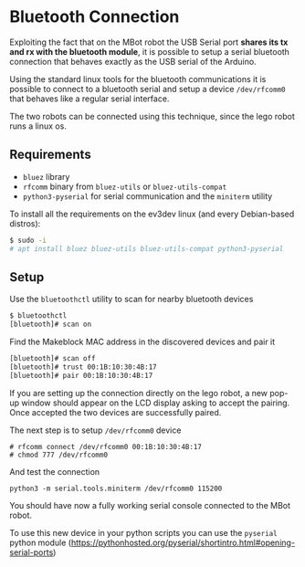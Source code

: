 Bluetooth Connection
====================

Exploiting the fact that on the MBot robot the USB Serial port **shares its tx and rx with the bluetooth module**, it is possible to setup a serial bluetooth connection that behaves exactly as the USB serial of the Arduino.

Using the standard linux tools for the bluetooth communications it is possible to connect to a bluetooth serial and setup a device `/dev/rfcomm0 `that behaves like a regular serial interface.

The two robots can be connected using this technique, since the lego robot runs a linux os.

## Requirements
- `bluez` library
- `rfcomm` binary from `bluez-utils` or `bluez-utils-compat`
- `python3-pyserial` for serial communication and the `miniterm` utility

To install all the requirements on the ev3dev linux (and every Debian-based distros):

```sh
$ sudo -i
# apt install bluez bluez-utils bluez-utils-compat python3-pyserial
```

## Setup

Use the `bluetoothctl` utility to scan for nearby bluetooth devices

```sh
$ bluetoothctl
[bluetooth]# scan on
```

Find the Makeblock MAC address in the discovered devices and pair it

``` sh
[bluetooth]# scan off
[bluetooth]# trust 00:1B:10:30:4B:17
[bluetooth]# pair 00:1B:10:30:4B:17
```

If you are setting up the connection directly on the lego robot, a new pop-up window should
appear on the LCD display asking to accept the pairing. Once accepted the two devices are successfully paired.

The next step is to setup `/dev/rfcomm0` device

```
# rfcomm connect /dev/rfcomm0 00:1B:10:30:4B:17
# chmod 777 /dev/rfcomm0
```

And test the connection

```
python3 -m serial.tools.miniterm /dev/rfcomm0 115200
```

You should have now a fully working serial console connected to the MBot robot.

To use this new device in your python scripts you can use the `pyserial` python module (https://pythonhosted.org/pyserial/shortintro.html#opening-serial-ports)
